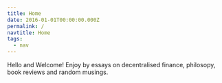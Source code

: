 ```yaml
---
title: Home
date: 2016-01-01T00:00:00.000Z
permalink: /
navtitle: Home
tags:
  - nav
---
```

Hello and Welcome! Enjoy by essays on decentralised finance, philosopy, book reviews and random musings.
